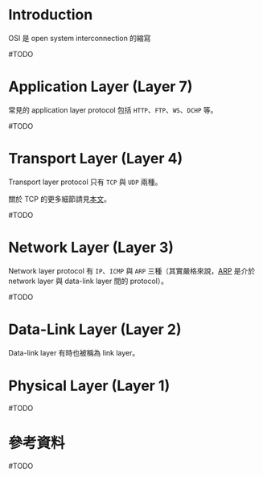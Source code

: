 # Introduction

OSI 是 open system interconnection 的縮寫

#TODO

# Application Layer (Layer 7)

常見的 application layer protocol 包括 `HTTP`、`FTP`、`WS`、`DCHP` 等。

#TODO

# Transport Layer (Layer 4)

Transport layer protocol 只有 `TCP` 與 `UDP` 兩種。

關於 TCP 的更多細節請見[本文](</Network/TCP.draft.md>)。

#TODO

# Network Layer (Layer 3)

Network layer protocol 有 `IP`、`ICMP` 與 `ARP` 三種（其實嚴格來說，[ARP](</Network/MAC Address & ARP.md>) 是介於 network layer 與 data-link layer 間的 protocol）。

#TODO

# Data-Link Layer (Layer 2)

Data-link layer 有時也被稱為 link layer。

# Physical Layer (Layer 1)

#TODO

# 參考資料

#TODO
